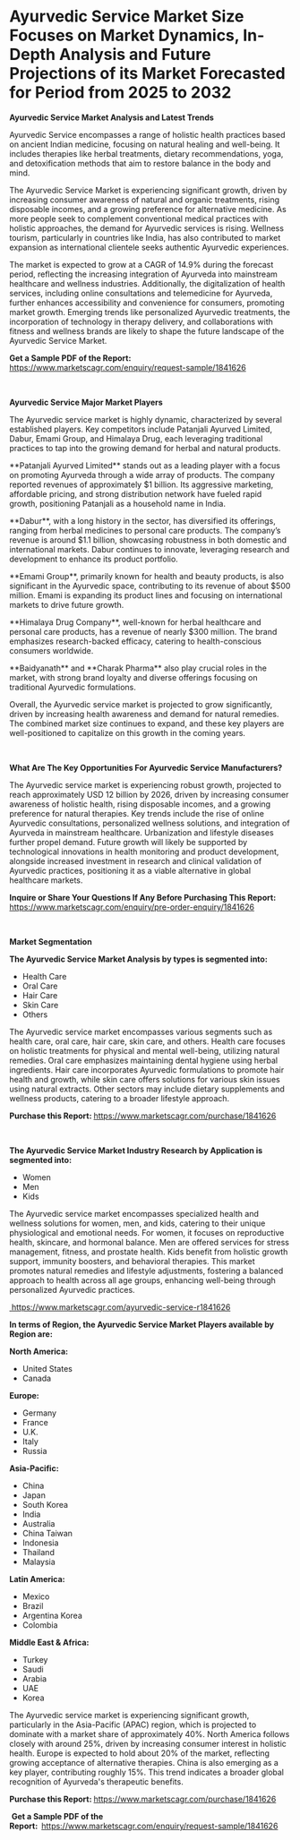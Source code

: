 <p><h1>Ayurvedic Service Market Size Focuses on Market Dynamics, In-Depth Analysis and Future Projections of its Market Forecasted for Period from 2025 to 2032</h1></p><p><strong>Ayurvedic Service Market Analysis and Latest Trends</strong></p>
<p><p>Ayurvedic Service encompasses a range of holistic health practices based on ancient Indian medicine, focusing on natural healing and well-being. It includes therapies like herbal treatments, dietary recommendations, yoga, and detoxification methods that aim to restore balance in the body and mind.</p><p>The Ayurvedic Service Market is experiencing significant growth, driven by increasing consumer awareness of natural and organic treatments, rising disposable incomes, and a growing preference for alternative medicine. As more people seek to complement conventional medical practices with holistic approaches, the demand for Ayurvedic services is rising. Wellness tourism, particularly in countries like India, has also contributed to market expansion as international clientele seeks authentic Ayurvedic experiences.</p><p>The market is expected to grow at a CAGR of 14.9% during the forecast period, reflecting the increasing integration of Ayurveda into mainstream healthcare and wellness industries. Additionally, the digitalization of health services, including online consultations and telemedicine for Ayurveda, further enhances accessibility and convenience for consumers, promoting market growth. Emerging trends like personalized Ayurvedic treatments, the incorporation of technology in therapy delivery, and collaborations with fitness and wellness brands are likely to shape the future landscape of the Ayurvedic Service Market.</p></p>
<p><strong>Get a Sample PDF of the Report:&nbsp;</strong> <a href="https://www.marketscagr.com/enquiry/request-sample/1841626?utm_campaign=2660&utm_medium=2&utm_source=Github&utm_content=ia&utm_term=19042025&utm_id=ayurvedic-service">https://www.marketscagr.com/enquiry/request-sample/1841626</a></p>
<p>&nbsp;</p>
<p><strong>Ayurvedic Service Major Market Players</strong></p>
<p><p>The Ayurvedic service market is highly dynamic, characterized by several established players. Key competitors include Patanjali Ayurved Limited, Dabur, Emami Group, and Himalaya Drug, each leveraging traditional practices to tap into the growing demand for herbal and natural products.</p><p>**Patanjali Ayurved Limited** stands out as a leading player with a focus on promoting Ayurveda through a wide array of products. The company reported revenues of approximately $1 billion. Its aggressive marketing, affordable pricing, and strong distribution network have fueled rapid growth, positioning Patanjali as a household name in India.</p><p>**Dabur**, with a long history in the sector, has diversified its offerings, ranging from herbal medicines to personal care products. The company’s revenue is around $1.1 billion, showcasing robustness in both domestic and international markets. Dabur continues to innovate, leveraging research and development to enhance its product portfolio.</p><p>**Emami Group**, primarily known for health and beauty products, is also significant in the Ayurvedic space, contributing to its revenue of about $500 million. Emami is expanding its product lines and focusing on international markets to drive future growth.</p><p>**Himalaya Drug Company**, well-known for herbal healthcare and personal care products, has a revenue of nearly $300 million. The brand emphasizes research-backed efficacy, catering to health-conscious consumers worldwide.</p><p>**Baidyanath** and **Charak Pharma** also play crucial roles in the market, with strong brand loyalty and diverse offerings focusing on traditional Ayurvedic formulations. </p><p>Overall, the Ayurvedic service market is projected to grow significantly, driven by increasing health awareness and demand for natural remedies. The combined market size continues to expand, and these key players are well-positioned to capitalize on this growth in the coming years.</p></p>
<p>&nbsp;</p>
<p><strong>What Are The Key Opportunities For Ayurvedic Service Manufacturers?</strong></p>
<p><p>The Ayurvedic service market is experiencing robust growth, projected to reach approximately USD 12 billion by 2026, driven by increasing consumer awareness of holistic health, rising disposable incomes, and a growing preference for natural therapies. Key trends include the rise of online Ayurvedic consultations, personalized wellness solutions, and integration of Ayurveda in mainstream healthcare. Urbanization and lifestyle diseases further propel demand. Future growth will likely be supported by technological innovations in health monitoring and product development, alongside increased investment in research and clinical validation of Ayurvedic practices, positioning it as a viable alternative in global healthcare markets.</p></p>
<p><strong>Inquire or Share Your Questions If Any Before Purchasing This Report:</strong> <a href="https://www.marketscagr.com/enquiry/pre-order-enquiry/1841626?utm_campaign=2660&utm_medium=2&utm_source=Github&utm_content=ia&utm_term=19042025&utm_id=ayurvedic-service">https://www.marketscagr.com/enquiry/pre-order-enquiry/1841626</a></p>
<p>&nbsp;</p>
<p><strong>Market Segmentation</strong></p>
<p><strong>The Ayurvedic Service Market Analysis by types is segmented into:</strong></p>
<p><ul><li>Health Care</li><li>Oral Care</li><li>Hair Care</li><li>Skin Care</li><li>Others</li></ul></p>
<p><p>The Ayurvedic service market encompasses various segments such as health care, oral care, hair care, skin care, and others. Health care focuses on holistic treatments for physical and mental well-being, utilizing natural remedies. Oral care emphasizes maintaining dental hygiene using herbal ingredients. Hair care incorporates Ayurvedic formulations to promote hair health and growth, while skin care offers solutions for various skin issues using natural extracts. Other sectors may include dietary supplements and wellness products, catering to a broader lifestyle approach.</p></p>
<p><strong>Purchase this Report:&nbsp;</strong><a href="https://www.marketscagr.com/purchase/1841626?utm_campaign=2660&utm_medium=2&utm_source=Github&utm_content=ia&utm_term=19042025&utm_id=ayurvedic-service">https://www.marketscagr.com/purchase/1841626</a></p>
<p>&nbsp;</p>
<p><strong>The Ayurvedic Service Market Industry Research by Application is segmented into:</strong></p>
<p><ul><li>Women</li><li>Men</li><li>Kids</li></ul></p>
<p><p>The Ayurvedic service market encompasses specialized health and wellness solutions for women, men, and kids, catering to their unique physiological and emotional needs. For women, it focuses on reproductive health, skincare, and hormonal balance. Men are offered services for stress management, fitness, and prostate health. Kids benefit from holistic growth support, immunity boosters, and behavioral therapies. This market promotes natural remedies and lifestyle adjustments, fostering a balanced approach to health across all age groups, enhancing well-being through personalized Ayurvedic practices.</p></p>
<p><a href="https://www.marketscagr.com/ayurvedic-service-r1841626?utm_campaign=2660&utm_medium=2&utm_source=Github&utm_content=ia&utm_term=19042025&utm_id=ayurvedic-service">&nbsp;https://www.marketscagr.com/ayurvedic-service-r1841626</a></p>
<p><strong>In terms of Region, the Ayurvedic Service Market Players available by Region are:</strong></p>
<p>
    <p> <strong> North America: </strong>
        <ul>
            <li>United States</li>
            <li>Canada</li>
        </ul>
        </p> 
    <p> <strong> Europe: </strong>
        <ul>
            <li>Germany</li>
            <li>France</li>
            <li>U.K.</li>
            <li>Italy</li>
            <li>Russia</li>
        </ul>
        </p> 
    <p> <strong> Asia-Pacific: </strong>
        <ul>
            <li>China</li>
            <li>Japan</li>
            <li>South Korea</li>
            <li>India</li>
            <li>Australia</li>
            <li>China Taiwan</li>
            <li>Indonesia</li>
            <li>Thailand</li>
            <li>Malaysia</li>
        </ul>
        </p> 
    <p> <strong> Latin America: </strong>
        <ul>
            <li>Mexico</li>
            <li>Brazil</li>
            <li>Argentina Korea</li>
            <li>Colombia</li>
        </ul>
        </p> 
    <p> <strong> Middle East & Africa: </strong>
        <ul>
            <li>Turkey</li>
            <li>Saudi</li>
            <li>Arabia</li>
            <li>UAE</li>
            <li>Korea</li>
        </ul>
    </p>
    </p>
<p><p>The Ayurvedic service market is experiencing significant growth, particularly in the Asia-Pacific (APAC) region, which is projected to dominate with a market share of approximately 40%. North America follows closely with around 25%, driven by increasing consumer interest in holistic health. Europe is expected to hold about 20% of the market, reflecting growing acceptance of alternative therapies. China is also emerging as a key player, contributing roughly 15%. This trend indicates a broader global recognition of Ayurveda's therapeutic benefits.</p></p>
<p><strong>Purchase this Report: </strong><a href="https://www.marketscagr.com/purchase/1841626?utm_campaign=2660&utm_medium=2&utm_source=Github&utm_content=ia&utm_term=19042025&utm_id=ayurvedic-service">https://www.marketscagr.com/purchase/1841626</a></p>
<p>&nbsp;<strong>Get a Sample PDF of the Report:&nbsp;&nbsp;</strong><a href="https://www.marketscagr.com/enquiry/request-sample/1841626?utm_campaign=2660&utm_medium=2&utm_source=Github&utm_content=ia&utm_term=19042025&utm_id=ayurvedic-service">https://www.marketscagr.com/enquiry/request-sample/1841626</a></p>
<p><strong></strong></p>
<p><p></p><p></p><p></p></p>
